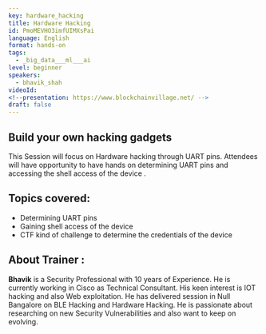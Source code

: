 ```yaml
---
key: hardware_hacking
title: Hardware Hacking
id: PmoMEVHO3imfUIMXsPai
language: English
format: hands-on
tags:
  - _big_data___ml___ai
level: beginner
speakers:
  - bhavik_shah
videoId: 
<!--presentation: https://www.blockchainvillage.net/ -->
draft: false
---
```

<h2>Build your own hacking gadgets</h2>

This Session will focus on Hardware hacking through UART pins. Attendees will have opportunity to have hands on determining UART pins and accessing the shell access of the device . 

<h2>Topics covered:</h2>
<ul>
<li>Determining UART pins</li>
<li>Gaining shell access of the device </li>
<li>CTF kind of challenge to determine the credentials of the device </li>
</ul>

<h2>About Trainer :</h2>

<b>Bhavik</b> is a Security Professional with 10 years of Experience. He is currently working in Cisco as Technical Consultant. His keen interest is IOT hacking and also Web exploitation. He has delivered session in Null Bangalore on BLE Hacking and Hardware Hacking. He is passionate about researching on new Security Vulnerabilities and also want to keep on evolving.

<!--<a align="center" class="btn primary" target="_blank" rel="noopener" href="https://docs.google.com/forms/d/1d9hdyZVtIsEoPutSPrIy4grqEKHvJOOnpzjNI0m2IFo/edit">Register</a> -->